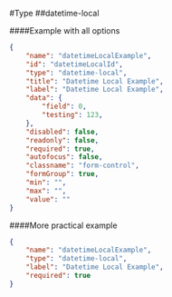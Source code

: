 #Type
##datetime-local

####Example with all options

```json
{
    "name": "datetimeLocalExample",
    "id": "datetimeLocalId",
    "type": "datetime-local",
    "title": "Datetime Local Example",
    "label": "Datetime Local Example",
    "data": {
        "field": 0,
        "testing": 123,
    },
    "disabled": false,
    "readonly": false,
    "required": true,
    "autofocus": false,
    "classname": "form-control",
    "formGroup": true,
    "min": "",
    "max": "",
    "value": ""
}
```

####More practical example

```json
{
    "name": "datetimeLocalExample",
    "type": "datetime-local",
    "label": "Datetime Local Example",
    "required": true
}
```